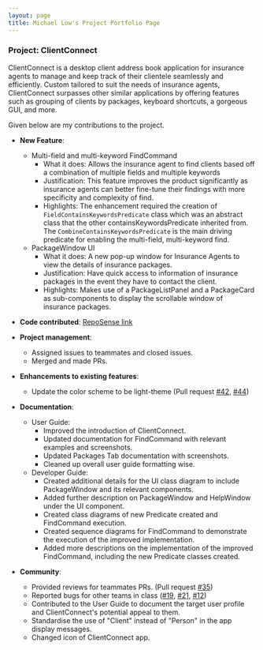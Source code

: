 ```yaml
---
layout: page
title: Michael Low's Project Portfolio Page
---
```


### Project: ClientConnect

ClientConnect is a desktop client address book application for insurance agents to manage and keep track of their clientele seamlessly and efficiently. Custom tailored to suit the needs of insurance agents, ClientConnect surpasses other similar applications by offering features such as grouping of clients by packages, keyboard shortcuts, a gorgeous GUI, and more.

Given below are my contributions to the project.

* **New Feature**:
    * Multi-field and multi-keyword FindCommand
      * What it does: Allows the insurance agent to find clients based off a combination of multiple fields and multiple keywords
      * Justification: This feature improves the product significantly as insurance agents can better fine-tune their findings with more specificity and complexity of find.
      * Highlights: The enhancement required the creation of `FieldContainsKeywordsPredicate` class which was an abstract class that the other containsKeywordsPredicate inherited from. The `CombineContainsKeywordsPredicate` is the main driving predicate for enabling the multi-field, multi-keyword find.
    * PackageWindow UI
      * What it does: A new pop-up window for Insurance Agents to view the details of insurance packages.
      * Justification: Have quick access to information of insurance packages in the event they have to contact the client.
      * Highlights: Makes use of a PackageListPanel and a PackageCard as sub-components to display the scrollable window of insurance packages.

* **Code contributed**: [RepoSense link](https://nus-cs2103-ay2122s2.github.io/tp-dashboard/?search=michaelseyo&breakdown=true&sort=groupTitle&sortWithin=title&since=2022-02-18&timeframe=commit&mergegroup=&groupSelect=groupByRepos&checkedFileTypes=docs~functional-code~test-code~other)

* **Project management**:
    * Assigned issues to teammates and closed issues.
    * Merged and made PRs.
  
* **Enhancements to existing features**:
    * Update the color scheme to be light-theme (Pull request [#42](https://github.com/AY2122S2-CS2103-W17-3/tp/pull/42), [#44](https://github.com/AY2122S2-CS2103-W17-3/tp/pull/44))
  
* **Documentation**:
    * User Guide:
        * Improved the introduction of ClientConnect.
        * Updated documentation for FindCommand with relevant examples and screenshots.
        * Updated Packages Tab documentation with screenshots.
        * Cleaned up overall user guide formatting wise.
    * Developer Guide:
        * Created additional details for the UI class diagram to include PackageWindow and its relevant components.
        * Added further description on PackageWindow and HelpWindow under the UI component.
        * Created class diagrams of new Predicate created and FindCommand execution.
        * Created sequence diagrams for FindCommand to demonstrate the execution of the improved implementation.
        * Added more descriptions on the implementation of the improved FindCommand, including the new Predicate classes created.

* **Community**:
    * Provided reviews for teammates PRs. (Pull request [#35](https://github.com/AY2122S2-CS2103-W17-3/tp/pull/35))
    * Reported bugs for other teams in class ([#19](https://github.com/michaelseyo/ped/issues/19), [#21](https://github.com/michaelseyo/ped/issues/21), [#12](https://github.com/michaelseyo/ped/issues/12))
    * Contributed to the User Guide to document the target user profile and ClientConnect's potential appeal to them.
    * Standardise the use of "Client" instead of "Person" in the app display messages.
    * Changed icon of ClientConnect app.
